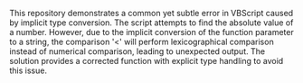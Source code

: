 This repository demonstrates a common yet subtle error in VBScript caused by implicit type conversion. The script attempts to find the absolute value of a number. However, due to the implicit conversion of the function parameter to a string, the comparison '<' will perform lexicographical comparison instead of numerical comparison, leading to unexpected output. The solution provides a corrected function with explicit type handling to avoid this issue.